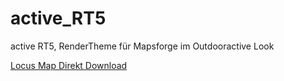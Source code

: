 # active_RT5
 active RT5, RenderTheme für Mapsforge im Outdooractive Look
 
[Locus Map Direkt Download](https://raw.githubusercontent.com/FrankSchoeneck/active_RT5/master/locus_theme_download.xml)
